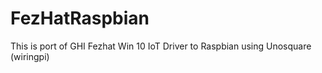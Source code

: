 # FezHatRaspbian
This is port of GHI Fezhat Win 10 IoT Driver to Raspbian using Unosquare (wiringpi)
